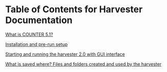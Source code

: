 # Table of Contents for Harvester Documentation

[What is COUNTER 5.1?](README.md)

[Installation and pre-run setup](installation.md)

[Starting and running the harvester 2.0 with GUI interface](Running_the_Harvester.md)

[What is saved where? Files and folders created and used by the harvester](files_and_folders.md)

